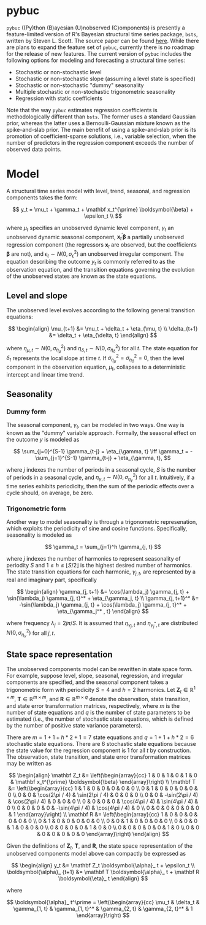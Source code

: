 # pybuc
<code/>pybuc</code> ((Py)thon (B)ayesian (U)nobserved (C)omponents) is presently a feature-limited version of R's Bayesian structural time series package, <code/>bsts</code>, written by Steven L. Scott. The source paper can be found [here](https://people.ischool.berkeley.edu/~hal/Papers/2013/pred-present-with-bsts.pdf). While there are plans to expand the feature set of <code/>pybuc</code>, currently there is no roadmap for the release of new features. The current version of <code/>pybuc</code> includes the following options for modeling and forecasting a structural time series: 

<ul>
    <li>Stochastic or non-stochastic level</li>
    <li>Stochastic or non-stochastic slope (assuming a level state is specified)</li>
    <li>Stochastic or non-stochastic "dummy" seasonality</li>
    <li>Multiple stochastic or non-stochastic trigonometric seasonality</li>
    <li>Regression with static coefficients</li>
</ul>

Note that the way <code/>pybuc</code> estimates regression coefficients is methodologically different than <code/>bsts</code>. The former uses a standard Gaussian prior, whereas the latter uses a Bernoulli-Gaussian mixture known as the spike-and-slab prior. The main benefit of using a spike-and-slab prior is its promotion of coefficient-sparse solutions, i.e., variable selection, when the number of predictors in the regression component exceeds the number of observed data points.

# Model
A structural time series model with level, trend, seasonal, and regression components takes the form:

$$
y_t = \mu_t + \gamma_t + \mathbf x_t^{\prime} \boldsymbol{\beta} + \epsilon_t \\
$$

where $\mu_t$ specifies an unobserved dynamic level component, $\gamma_t$ an unobserved dynamic seasonal component, $\mathbf x_t^\prime \boldsymbol{\beta}$ a partially unobserved regression component (the regressors $\mathbf x_t$ are observed, but the coefficients $\boldsymbol{\beta}$ are not), and $\epsilon_t \sim N(0, \sigma_{\epsilon}^2)$ an unobserved irregular component. The equation describing the outcome $y_t$ is commonly referred to as the observation equation, and the transition equations governing the evolution of the unobserved states are known as the state equations.

## Level and slope
The unobserved level evolves according to the following general transition equations:

$$
\begin{align}
    \mu_{t+1} &= \mu_t + \delta_t + \eta_{\mu, t} \\
    \delta_{t+1} &= \delta_t + \eta_{\delta, t}
\end{align}
$$

where $\eta_{\mu, t} \sim N(0, \sigma_{\eta_\mu}^2)$ and $\eta_{\delta, t} \sim N(0, \sigma_{\eta_\delta}^2)$ for all $t$. The state equation for $\delta_t$ represents the local slope at time $t$. If $\sigma_{\eta_\mu}^2 = \sigma_{\eta_\delta}^2 = 0$, then the level component in the observation equation, $\mu_t$, collapses to a deterministic intercept and linear time trend.

## Seasonality

### Dummy form
The seasonal component, $\gamma_t$, can be modeled in two ways. One way is known as the "dummy" variable approach. Formally, the seasonal effect on the outcome $y$ is modeled as

$$
\sum_{j=0}^{S-1} \gamma_{t-j} = \eta_{\gamma, t} \iff \gamma_t = -\sum_{j=1}^{S-1} \gamma_{t-j} + \eta_{\gamma, t},
$$

where $j$ indexes the number of periods in a seasonal cycle, $S$ is the number of periods in a seasonal cycle, and $\eta_{\gamma, t} \sim N(0, \sigma_{\eta_\gamma}^2)$ for all $t$. Intuitively, if a time series exhibits periodicity, then the sum of the periodic effects over a cycle should, on average, be zero.

### Trigonometric form
Another way to model seasonality is through a trigonometric represenation, which exploits the periodicity of sine and cosine functions. Specifically, seasonality is modeled as

$$
\gamma_t = \sum_{j=1}^h \gamma_{j, t}
$$

where $j$ indexes the number of harmonics to represent seasonality of periodity $S$ and $1 \leq h \leq \lfloor S/2 \rfloor$ is the highest desired number of harmonics. The state transition equations for each harmonic, $\gamma_{j, t}$, are represented by a real and imaginary part, specifically

$$
\begin{align}
    \gamma_{j, t+1} &= \cos(\lambda_j) \gamma_{j, t} + \sin(\lambda_j) \gamma_{j, t}^* + \eta_{\gamma_j, t} \\
    \gamma_{j, t+1}^* &= -\sin(\lambda_j) \gamma_{j, t} + \cos(\lambda_j) \gamma_{j, t}^* + \eta_{\gamma_j^* , t}
\end{align}
$$

where frequency $\lambda_j = 2j\pi / S$. It is assumed that $\eta_{\gamma_j, t}$ and $\eta_{\gamma_j^* , t}$ are distributed $N(0, \sigma^2_{\eta_\gamma})$ for all $j, t$.

## State space representation
The unobserved components model can be rewritten in state space form. For example, suppose level, slope, seasonal, regression, and irregular components are specified, and the seasonal component takes a trigonometric form with periodicity $S=4$ and $h=2$ harmonics. Let $\mathbf Z_t \in \mathbb{R}^{1 \times m}$, $\mathbf T \in \mathbb{R}^{m \times m}$, and $\mathbf R \in \mathbb{R}^{m \times q}$ denote the observation, state transition, and state error transformation matrices, respectively, where $m$ is the number of state equations and $q$ is the number of state parameters to be estimated (i.e., the number of stochastic state equations, which is defined by the number of positive state variance parameters). 

There are $m = 1 + 1 + h * 2 + 1 = 7$ state equations and $q = 1 + 1 + h * 2 = 6$ stochastic state equations. There are 6 stochastic state equations because the state value for the regression component is 1 for all $t$ by construction. The observation, state transition, and state error transformation matrices may be written as

$$
\begin{align}
    \mathbf Z_t &= \left(\begin{array}{cc} 
                        1 & 0 & 1 & 0 & 1 & 0 & \mathbf x_t^{\prime} \boldsymbol{\beta}
                        \end{array}\right) \\
    \mathbf T &= \left(\begin{array}{cc} 
                        1 & 1 & 0 & 0 & 0 & 0 & 0 \\
                        0 & 1 & 0 & 0 & 0 & 0 & 0 \\
                        0 & 0 & \cos(2\pi / 4) & \sin(2\pi / 4) & 0 & 0 & 0 \\
                        0 & 0 & -\sin(2\pi / 4) & \cos(2\pi / 4) & 0 & 0 & 0 \\
                        0 & 0 & 0 & 0 & \cos(4\pi / 4) & \sin(4\pi / 4) & 0 \\
                        0 & 0 & 0 & 0 & -\sin(4\pi / 4) & \cos(4\pi / 4) & 0 \\
                        0 & 0 & 0 & 0 & 0 & 0 & 1
                        \end{array}\right) \\
    \mathbf R &= \left(\begin{array}{cc} 
                    1 & 0 & 0 & 0 & 0 & 0 & 0 \\
                    0 & 1 & 0 & 0 & 0 & 0 & 0 \\
                    0 & 0 & 1 & 0 & 0 & 0 & 0 \\
                    0 & 0 & 0 & 1 & 0 & 0 & 0 \\
                    0 & 0 & 0 & 0 & 1 & 0 & 0 \\
                    0 & 0 & 0 & 0 & 0 & 1 & 0 \\
                    0 & 0 & 0 & 0 & 0 & 0 & 0
                    \end{array}\right)
\end{align}
$$

Given the definitions of $\mathbf Z_t$, $\mathbf T$, and $\mathbf R$, the state space representation of the unobserved components model above can compactly be expressed as

$$
\begin{align}
    y_t &= \mathbf Z_t \boldsymbol{\alpha}_ t + \epsilon_t \\
    \boldsymbol{\alpha}_ {t+1} &= \mathbf T \boldsymbol{\alpha}_ t + \mathbf R \boldsymbol{\eta}_ t
\end{align}
$$

where

$$
\boldsymbol{\alpha}_ t^\prime = \left(\begin{array}{cc} 
                        \mu_t & \delta_t & \gamma_{1, t} & \gamma_{1, t}^* & \gamma_{2, t} & \gamma_{2, t}^* & 1
                        \end{array}\right)
$$
